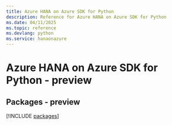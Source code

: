 ```yaml
---
title: Azure HANA on Azure SDK for Python
description: Reference for Azure HANA on Azure SDK for Python
ms.date: 04/11/2025
ms.topic: reference
ms.devlang: python
ms.service: hanaonazure
---
```

# Azure HANA on Azure SDK for Python - preview
## Packages - preview
[!INCLUDE [packages](hana-on-azure-index.md)]